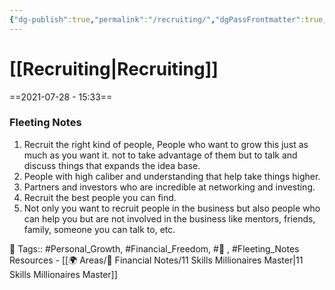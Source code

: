 ```yaml
---
{"dg-publish":true,"permalink":"/recruiting/","dgPassFrontmatter":true,"noteIcon":"1","created":"2023-11-14T21:08:43.851+05:30","updated":"2023-12-15T02:59:24.919+05:30"}
---
```


# [[Recruiting\|Recruiting]]
==2021-07-28 - 15:33==
### Fleeting Notes
1. Recruit the right kind of people, People who want to grow this just as much as you want it. not to take advantage of them but to talk and discuss things that expands the idea base.
2. People with high caliber and understanding that help take things higher.
3. Partners and investors who are incredible at networking and investing.
4. Recruit the best people you can find.
5. Not only you want to recruit people in the business but also people who can help you but are not involved in the business like mentors, friends, family, someone you can talk to, etc.

🧶 Tags:: #Personal_Growth, #Financial_Freedom, #🌱 , #Fleeting_Notes 
Resources - [[🌍 Areas/💸 Financial Notes/11 Skills Millionaires Master\|11 Skills Millionaires Master]]